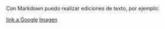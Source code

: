 
Con Markdown puedo realizar ediciones de texto, por ejemplo:

[link a Google](www.google.com)
[Imagen](./imagenes/imagen1.jpb)

